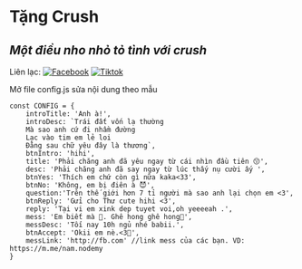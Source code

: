 # Tặng Crush
## _Một điều nho nhỏ tỏ tình với crush_

Liên lạc: 
[![Facebook](https://i.imgur.com/GRqy96ts.jpg)](https://www.facebook.com/nam.nodemy)
[![Tiktok](https://i.imgur.com/Nbfl1E7t.jpg)](https://www.tiktok.com/@manindev)

Mở file config.js sửa nội dung theo mẫu
```
const CONFIG = {
    introTitle: 'Anh à!',
    introDesc: `Trái đất vốn lạ thường
    Mà sao anh cứ đi nhầm đường
    Lạc vào tim em lẻ loi
    Đằng sau chữ yêu đây là thương`,
    btnIntro: 'hihi',
    title: 'Phải chăng anh đã yêu ngay từ cái nhìn đầu tiên 😙',
    desc: 'Phải chăng anh đã say ngay từ lúc thấy nụ cười ấy ',
    btnYes: 'Thích em chứ còn gì nữa kaka<33',
    btnNo: 'Không, em bị điên à 😈',
    question:'Trên thế giới hơn 7 tỉ người mà sao anh lại chọn em <3',
    btnReply: 'Gửi cho Thư cute hihi <3',
    reply: 'Tại vi em xink dep tuyet voi,oh yeeeeah .',
    mess: 'Em biết mà 🤣. Ghê hong ghê hong🤠',
    messDesc: 'Tối nay 10h ngủ nhé babii.',
    btnAccept: 'Okii em nè.<3🥰',
    messLink: 'http://fb.com' //link mess của các bạn. VD: https://m.me/nam.nodemy
}
```

